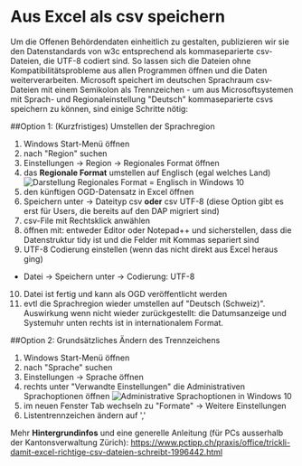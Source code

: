 # Aus Excel als csv speichern

Um die Offenen Behördendaten einheitlich zu gestalten, publizieren wir sie den Datenstandards von w3c entsprechend als kommaseparierte csv-Dateien, die UTF-8 codiert sind. So lassen sich die Dateien ohne Kompatibilitätsprobleme aus allen Programmen öffnen und die Daten weiterverarbeiten. Microsoft speichert im deutschen Sprachraum csv-Dateien mit einem Semikolon als Trennzeichen  - um aus Microsoftsystemen mit Sprach- und Regionaleinstellung "Deutsch" kommaseparierte csvs speichern zu können, sind einige Schritte nötig:

##Option 1: (Kurzfristiges) Umstellen der Sprachregion
1. Windows Start-Menü öffnen
2. nach "Region" suchen
3. Einstellungen -> Region -> Regionales Format öffnen
4. das **Regionale Format** umstellen auf Englisch (egal welches Land)
![Darstellung Regionales Format = Englisch in Windows 10](https://user-images.githubusercontent.com/71826877/209157607-4b1c9e60-0402-44e5-95dd-f52091c7b17d.png)
5. den künftigen OGD-Datensatz in Excel öffnen
6. Speichern unter -> Dateityp csv **oder** csv UTF-8 (diese Option gibt es erst für Users, die bereits auf den DAP migriert sind)
7. csv-File mit Rechtsklick anwählen
8. öffnen mit: entweder Editor oder Notepad++ und sicherstellen, dass die Datenstruktur tidy ist und die Felder mit Kommas separiert sind
9. UTF-8 Codierung einstellen (wenn das nicht direkt aus Excel heraus ging)
 - Datei -> Speichern unter -> Codierung: UTF-8
10. Datei ist fertig und kann als OGD veröffentlicht werden
11. evtl die Sprachregion wieder umstellen auf "Deutsch (Schweiz)". Auswirkung wenn nicht wieder zurückgestellt: die Datumsanzeige und Systemuhr unten rechts ist in internationalem Format.

##Option 2: Grundsätzliches Ändern des Trennzeichens
1. Windows Start-Menü öffnen
2. nach "Sprache" suchen
3. Einstellungen -> Sprache öffnen
4. rechts unter "Verwandte Einstellungen" die Administrativen Sprachoptionen öffnen
![Administrative Sprachoptionen in Windows 10](https://user-images.githubusercontent.com/71826877/209162146-e21f3785-05f0-4a8e-90ca-487fc79f5469.png)
5. im neuen Fenster Tab wechseln zu "Formate" -> Weitere Einstellungen
6. Listentrennzeichen ändern auf ','


Mehr **Hintergrundinfos** und eine generelle Anleitung (für PCs ausserhalb der Kantonsverwaltung Zürich): https://www.pctipp.ch/praxis/office/trickli-damit-excel-richtige-csv-dateien-schreibt-1996442.html
